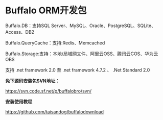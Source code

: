 # Buffalo ORM开发包



Buffalo.DB：支持SQL Server、MySQL、Oracle、PostgreSQL、SQLite、Access、DB2

Buffalo.QueryCache：支持:Redis、Memcached

Buffalo.Storage:支持：本地/局域网文件、阿里云OSS、腾讯云COS、华为云OBS

支持 .net framework 2.0 至 .net framework 4.7.2  、 .Net Standard 2.0

__免下源码安装包SVN地址：__

https://svn.code.sf.net/p/buffalobro/svn/

__安装使用教程__

https://github.com/taisandog/buffalodownload
